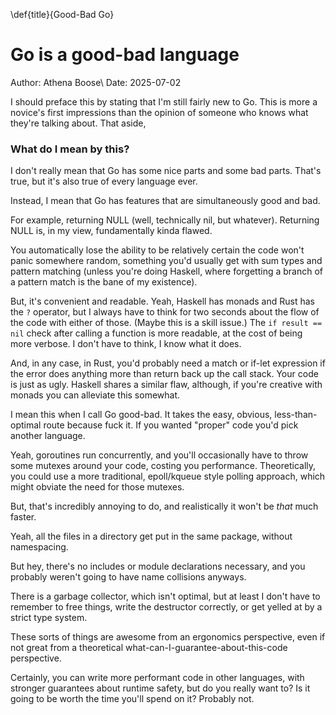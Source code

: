 \def{title}{Good-Bad Go}
# Go is a good-bad language

Author: Athena Boose\\
Date: 2025-07-02

I should preface this by stating that I'm still fairly new to Go.
This is more a novice's first impressions than the opinion of someone who
knows what they're talking about. That aside,

### What do I mean by this?

I don't really mean that Go has some nice parts and some bad parts.
That's true, but it's also true of every language ever.

Instead, I mean that Go has features that are simultaneously good and bad.

For example, returning NULL (well, technically nil, but whatever). Returning
NULL is, in my view, fundamentally kinda flawed. 

You automatically lose the ability to be relatively certain the code won't
panic somewhere random, something you'd usually get with sum types and pattern
matching (unless you're doing Haskell, where forgetting a branch of a pattern
match is the bane of my existence).

But, it's convenient and readable. Yeah, Haskell has monads and Rust has
the `?` operator, but I always have to think for two seconds about the flow
of the code with either of those. (Maybe this is a skill issue.)
The `if result == nil` check after calling a function is more readable, at the
cost of being more verbose.
I don't have to think, I know what it does.

And, in any case, in Rust, you'd probably need a match or if-let expression if
the error does anything more than return back up the call stack. Your code is
just as ugly. Haskell shares a similar flaw, although, if you're creative with
monads you can alleviate this somewhat.

I mean this when I call Go good-bad. It takes the easy, obvious, 
less-than-optimal route because fuck it. 
If you wanted "proper" code you'd pick another language.

Yeah, goroutines run concurrently, and you'll occasionally have to throw some
mutexes around your code, costing you performance.
Theoretically, you could use a more traditional, epoll/kqueue style polling
approach, which might obviate the need for those mutexes. 

But, that's incredibly annoying to do, and realistically it won't be *that*
much faster.

Yeah, all the files in a directory get put in the same package, without 
namespacing.

But hey, there's no includes or module declarations necessary, and you probably
weren't going to have name collisions anyways.

There is a garbage collector, which isn't optimal, but at least I don't have
to remember to free things, write the destructor correctly, or get yelled at
by a strict type system.

These sorts of things are awesome from an ergonomics perspective, even if not
great from a theoretical what-can-I-guarantee-about-this-code perspective.

Certainly, you can write more performant code in other languages, with stronger
guarantees about runtime safety, but do you really want to? Is it going to be
worth the time you'll spend on it? Probably not.
